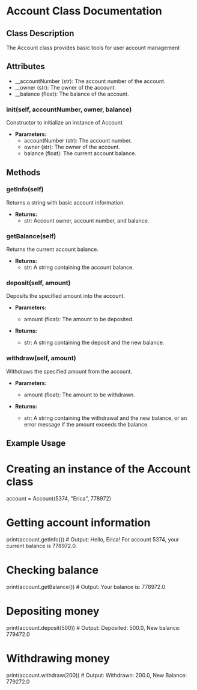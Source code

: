 # Account Class Documentation

## Class Description

The Account class provides basic tools for user account management

## Attributes

- __accountNumber (str): The account number of the account.
- __owner (str): The owner of the account.
- __balance (float): The balance of the account.

### __init__(self, accountNumber, owner, balance)

Constructor to initialize an instance of Account 

- **Parameters:**
  - accountNumber (str): The account number.
  - owner (str): The owner of the account.
  - balance (float): The current account balance.

## Methods

### getInfo(self)

Returns a string with basic account information.

- **Returns:**
  - str: Account owner, account number, and balance.

### getBalance(self)

Returns the current account balance.

- **Returns:**
  - str: A string containing the account balance.

### deposit(self, amount)

Deposits the specified amount into the account.

- **Parameters:**
  - amount (float): The amount to be deposited.

- **Returns:**
  - str: A string containing the deposit and the new balance.

### withdraw(self, amount)

Withdraws the specified amount from the account.

- **Parameters:**
  - amount (float): The amount to be withdrawn.

- **Returns:**
  - str: A string containing the withdrawal and the new balance, or an error message if the amount exceeds the balance.

## Example Usage


# Creating an instance of the Account class
account = Account(5374, "Erica", 778972)

# Getting account information
print(account.getInfo())  # Output: Hello, Erica! For account 5374, your current balance is 778972.0.

# Checking balance
print(account.getBalance())  # Output: Your balance is: 778972.0

# Depositing money
print(account.deposit(500))  # Output: Deposited: 500.0, New balance: 779472.0

# Withdrawing money
print(account.withdraw(200))  # Output: Withdrawn: 200.0, New Balance: 779272.0

